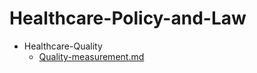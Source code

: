 
# Healthcare-Policy-and-Law

- Healthcare-Quality
  - [Quality-measurement.md](./Quality-measurement.md)

